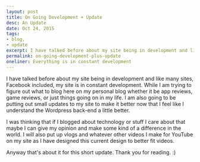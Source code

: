 ```yaml
---
layout: post
title: On Going Development + Update
desc: An Update
date: Oct 24, 2015
tags:
- blog,
- update
excerpt: I have talked before about my site being in development and like many sites, Facebook included, my site is in constant development.
permalink: on-going-development-plus-update
oneliner: Everything is in constant development
---
```

I have talked before about my site being in development and like many sites, Facebook included, my site is in constant development. While I am trying to figure out what to blog here on my personal blog whether it be app reviews, game reviews, or just things going on in my life. I am also going to be putting out small updates to my site to make it better now that I feel like I understand the Wordpress back-end a little better.

I was thinking that if I blogged about technology or stuff I care about that maybe I can give my opinion and make some kind of a difference in the world. I will also put up vlogs and whatever other videos I make for YouTube on my site as I have designed this current design to better fit videos.

Anyway that's about it for this short update.
Thank you for reading. :)
